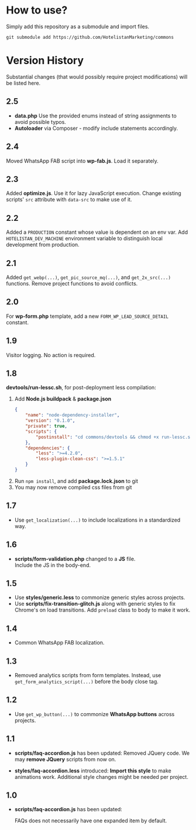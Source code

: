 # How to use?
Simply add this repository as a submodule and import files.

```shell
git submodule add https://github.com/HotelistanMarketing/commons
```

# Version History
Substantial changes (that would possibly require project modifications)
will be listed here.

## 2.5
- **data.php** Use the provided enums instead of string assignments to avoid possible typos.
- **Autoloader** via Composer - modify include statements accordingly. 

## 2.4
Moved WhatsApp FAB script into **wp-fab.js**. Load it separately.

## 2.3
Added **optimize.js**. Use it for lazy JavaScript execution.
Change existing scripts' `src` attribute with `data-src` to make use of it.

## 2.2
Added a `PRODUCTION` constant whose value is dependent on an env var. 
Add `HOTELISTAN_DEV_MACHINE` environment variable to distinguish local development from production.

## 2.1
Added `get_webp(...)`, `get_pic_source_mq(...)`, and `get_2x_src(...)` functions.
Remove project functions to avoid conflicts.

## 2.0
For **wp-form.php** template, 
add a new `FORM_WP_LEAD_SOURCE_DETAIL` constant.

## 1.9
Visitor logging. No action is required.

## 1.8
**devtools/run-lessc.sh**, for post-deployment less compilation:
1. Add **Node.js buildpack** & **package.json**
   ```json
   {
       "name": "node-dependency-installer",
       "version": "0.1.0",
       "private": true,
       "scripts": {
           "postinstall": "cd commons/devtools && chmod +x run-lessc.sh && ./run-lessc.sh"
       },
       "dependencies": {
           "less": ">=4.2.0",
           "less-plugin-clean-css": ">=1.5.1"
       }
   }
   ```
2. Run `npm install`, and add **package.lock.json** to git
3. You may now remove compiled css files from git

## 1.7
- Use `get_localization(...)` to include localizations in a standardized way.

## 1.6
- **scripts/form-validation.php** changed to a **JS** file.<br>
  Include the JS in the body-end.

## 1.5
- Use **styles/generic.less** to commonize generic styles across projects.
- Use **scripts/fix-transition-glitch.js** along with generic styles to 
  fix Chrome's on load transitions. Add `preload` class to body to make it work.

## 1.4
- Common WhatsApp FAB localization.

## 1.3
- Removed analytics scripts from form templates.
  Instead, use `get_form_analytics_script(...)` before the body close tag.

## 1.2
- Use `get_wp_button(...)` to commonize **WhatsApp buttons** across projects.

## 1.1
- **scripts/faq-accordion.js** has been updated:
  Removed JQuery code. We may **remove JQuery** scripts from now on.


- **styles/faq-accordion.less** introduced:
  **Import this style** to make animations work.
  Additional style changes might be needed per project.

## 1.0
- **scripts/faq-accordion.js** has been updated:

  FAQs does not necessarily have one expanded item by default.
